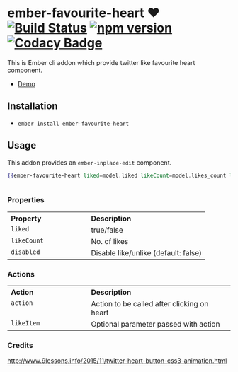 # ember-favourite-heart ❤️[![Build Status](https://travis-ci.org/anilmaurya/ember-favourite-heart.svg?branch=master)](https://travis-ci.org/anilmaurya/ember-favourite-heart) [![npm version](https://badge.fury.io/js/ember-favourite-heart.svg)](https://badge.fury.io/js/ember-favourite-heart) [![Codacy Badge](https://api.codacy.com/project/badge/grade/3a2cc5e08fcc4978a4107557737a1754)](https://www.codacy.com/app/anil_2/ember-favourite-heart)

This is Ember cli addon which provide twitter like favourite heart component.
- <a href="http://anilmaurya.github.io/ember-favourite-heart/" target="_blank"> Demo </a>

## Installation

* `ember install ember-favourite-heart`

## Usage
 This addon provides an `ember-inplace-edit` component.

```handlebars
{{ember-favourite-heart liked=model.liked likeCount=model.likes_count likeItem=model action="toggleLike"}}
  
```

### Properties

<table width="100%">
  <tr>
  	<th valign="top" width="165px" align="left">Property</th>
  	<th valign="top" align="left">Description</th>
  </tr>
  <tr>
    <td valign="top"><code>liked</code></td>
    <td valign="top">true/false</td>
  </tr>
  <tr>
    <td valign="top"><code>likeCount</code></td>
    <td valign="top">No. of likes</td>
  </tr>
  <tr>
    <td valign="top"><code>disabled</code></td>
    <td valign="top">Disable like/unlike (default: false)</td>
  </tr>
</table>

### Actions

<table width="100%">
  <tr>
  	<th valign="top" width="165px" align="left">Action</th>
  	<th valign="top" align="left">Description</th>
  </tr>
  <tr>
    <td valign="top"><code>action</code></td>
    <td valign="top">Action to be called after clicking on heart</tr>
  </tr>
  <tr>
    <td valign="top"><code>likeItem</code></td>
    <td valign="top">Optional parameter passed with action</tr>
  </tr>
</table>


### Credits

http://www.9lessons.info/2015/11/twitter-heart-button-css3-animation.html
